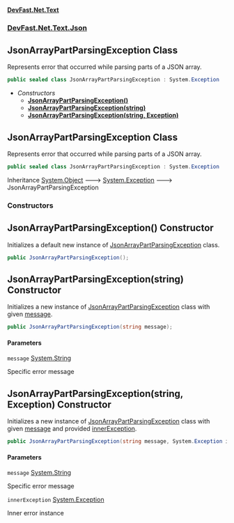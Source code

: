 #### [DevFast.Net.Text](index.md 'index')
### [DevFast.Net.Text.Json](DevFast.Net.Text.Json.md 'DevFast.Net.Text.Json')

## JsonArrayPartParsingException Class

Represents error that occurred while parsing parts of a JSON array.

```csharp
public sealed class JsonArrayPartParsingException : System.Exception
```
- *Constructors*
  - **[JsonArrayPartParsingException()](DevFast.Net.Text.Json.JsonArrayPartParsingException.md#DevFast.Net.Text.Json.JsonArrayPartParsingException.JsonArrayPartParsingException() 'DevFast.Net.Text.Json.JsonArrayPartParsingException.JsonArrayPartParsingException()')**
  - **[JsonArrayPartParsingException(string)](DevFast.Net.Text.Json.JsonArrayPartParsingException.md#DevFast.Net.Text.Json.JsonArrayPartParsingException.JsonArrayPartParsingException(string) 'DevFast.Net.Text.Json.JsonArrayPartParsingException.JsonArrayPartParsingException(string)')**
  - **[JsonArrayPartParsingException(string, Exception)](DevFast.Net.Text.Json.JsonArrayPartParsingException.md#DevFast.Net.Text.Json.JsonArrayPartParsingException.JsonArrayPartParsingException(string,System.Exception) 'DevFast.Net.Text.Json.JsonArrayPartParsingException.JsonArrayPartParsingException(string, System.Exception)')**

## JsonArrayPartParsingException Class

Represents error that occurred while parsing parts of a JSON array.

```csharp
public sealed class JsonArrayPartParsingException : System.Exception
```

Inheritance [System.Object](https://docs.microsoft.com/en-us/dotnet/api/System.Object 'System.Object') &#129106; [System.Exception](https://docs.microsoft.com/en-us/dotnet/api/System.Exception 'System.Exception') &#129106; JsonArrayPartParsingException
### Constructors

<a name='DevFast.Net.Text.Json.JsonArrayPartParsingException.JsonArrayPartParsingException()'></a>

## JsonArrayPartParsingException() Constructor

Initializes a default new instance of [JsonArrayPartParsingException](DevFast.Net.Text.Json.JsonArrayPartParsingException.md 'DevFast.Net.Text.Json.JsonArrayPartParsingException') class.

```csharp
public JsonArrayPartParsingException();
```

<a name='DevFast.Net.Text.Json.JsonArrayPartParsingException.JsonArrayPartParsingException(string)'></a>

## JsonArrayPartParsingException(string) Constructor

Initializes a new instance of [JsonArrayPartParsingException](DevFast.Net.Text.Json.JsonArrayPartParsingException.md 'DevFast.Net.Text.Json.JsonArrayPartParsingException') class
with given [message](DevFast.Net.Text.Json.JsonArrayPartParsingException.md#DevFast.Net.Text.Json.JsonArrayPartParsingException.JsonArrayPartParsingException(string).message 'DevFast.Net.Text.Json.JsonArrayPartParsingException.JsonArrayPartParsingException(string).message').

```csharp
public JsonArrayPartParsingException(string message);
```
#### Parameters

<a name='DevFast.Net.Text.Json.JsonArrayPartParsingException.JsonArrayPartParsingException(string).message'></a>

`message` [System.String](https://docs.microsoft.com/en-us/dotnet/api/System.String 'System.String')

Specific error message

<a name='DevFast.Net.Text.Json.JsonArrayPartParsingException.JsonArrayPartParsingException(string,System.Exception)'></a>

## JsonArrayPartParsingException(string, Exception) Constructor

Initializes a new instance of [JsonArrayPartParsingException](DevFast.Net.Text.Json.JsonArrayPartParsingException.md 'DevFast.Net.Text.Json.JsonArrayPartParsingException') class
with given [message](DevFast.Net.Text.Json.JsonArrayPartParsingException.md#DevFast.Net.Text.Json.JsonArrayPartParsingException.JsonArrayPartParsingException(string,System.Exception).message 'DevFast.Net.Text.Json.JsonArrayPartParsingException.JsonArrayPartParsingException(string, System.Exception).message') and provided [innerException](DevFast.Net.Text.Json.JsonArrayPartParsingException.md#DevFast.Net.Text.Json.JsonArrayPartParsingException.JsonArrayPartParsingException(string,System.Exception).innerException 'DevFast.Net.Text.Json.JsonArrayPartParsingException.JsonArrayPartParsingException(string, System.Exception).innerException').

```csharp
public JsonArrayPartParsingException(string message, System.Exception innerException);
```
#### Parameters

<a name='DevFast.Net.Text.Json.JsonArrayPartParsingException.JsonArrayPartParsingException(string,System.Exception).message'></a>

`message` [System.String](https://docs.microsoft.com/en-us/dotnet/api/System.String 'System.String')

Specific error message

<a name='DevFast.Net.Text.Json.JsonArrayPartParsingException.JsonArrayPartParsingException(string,System.Exception).innerException'></a>

`innerException` [System.Exception](https://docs.microsoft.com/en-us/dotnet/api/System.Exception 'System.Exception')

Inner error instance